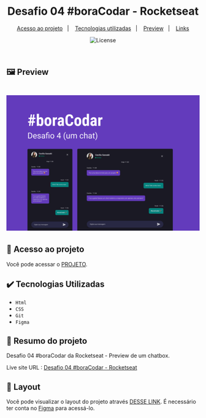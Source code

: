 <h1 align="center"> Desafio 04 #boraCodar - Rocketseat  </h1>

 <p align="center"> 
    <a href="#-acesso-ao-projeto">Acesso ao projeto</a>&nbsp;&nbsp;&nbsp;|&nbsp;&nbsp;&nbsp; 
    <a href="#-tecnologias-utilizadas">Tecnologias utilizadas</a>&nbsp;&nbsp;&nbsp;|&nbsp;&nbsp;&nbsp;
    <a href="#-preview">Preview</a>&nbsp;&nbsp;&nbsp;|&nbsp;&nbsp;&nbsp;  
    <a href="#-links">Links</a> 
  </p>
  
  <p align="center"> 
   <img alt="License" src="https://img.shields.io/static/v1?label=license&message=MIT&color=49AA26&labelColor=000000"> 
 </p> 
  
 <br>
  
  ## 🖼️ Preview
  
  <h1 align="center">
  <img alt="Preview" src=".github/capa.png" />
  </h1>
  
  ## 📁 Acesso ao projeto
  
  Você pode acessar o [PROJETO](https://github.com/carlosalbertojusto/bora-codar-04-chatbox).
  
  ## ✔️ Tecnologias Utilizadas
  
 - ``Html`` 
 - ``CSS`` 
 - ``Git``
 - ``Figma``

## 🧾 Resumo do projeto

Desafio 04 #boraCodar da Rocketseat - Preview de um chatbox.

Live site URL : [Desafio 04 #boraCodar - Rocketseat ](https://carlosalbertojusto.github.io/bora-codar-04-chatbox/)

## 🔖 Layout

Você pode visualizar o layout do projeto através [DESSE LINK](https://www.figma.com/community/file/1200070743637495660). É necessário ter conta no [Figma](https://figma.com) para acessá-lo.

